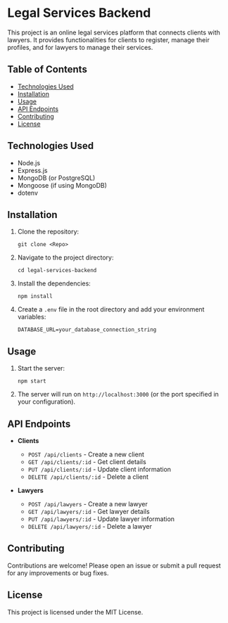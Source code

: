 # Legal Services Backend

This project is an online legal services platform that connects clients with lawyers. It provides functionalities for clients to register, manage their profiles, and for lawyers to manage their services.

## Table of Contents

- [Technologies Used](#technologies-used)
- [Installation](#installation)
- [Usage](#usage)
- [API Endpoints](#api-endpoints)
- [Contributing](#contributing)
- [License](#license)

## Technologies Used

- Node.js
- Express.js
- MongoDB (or PostgreSQL)
- Mongoose (if using MongoDB)
- dotenv

## Installation

1. Clone the repository:
   ```
   git clone <Repo>
   ```

2. Navigate to the project directory:
   ```
   cd legal-services-backend
   ```

3. Install the dependencies:
   ```
   npm install
   ```

4. Create a `.env` file in the root directory and add your environment variables:
   ```
   DATABASE_URL=your_database_connection_string
   ```

## Usage

1. Start the server:
   ```
   npm start
   ```

2. The server will run on `http://localhost:3000` (or the port specified in your configuration).

## API Endpoints

- **Clients**
  - `POST /api/clients` - Create a new client
  - `GET /api/clients/:id` - Get client details
  - `PUT /api/clients/:id` - Update client information
  - `DELETE /api/clients/:id` - Delete a client

- **Lawyers**
  - `POST /api/lawyers` - Create a new lawyer
  - `GET /api/lawyers/:id` - Get lawyer details
  - `PUT /api/lawyers/:id` - Update lawyer information
  - `DELETE /api/lawyers/:id` - Delete a lawyer

## Contributing

Contributions are welcome! Please open an issue or submit a pull request for any improvements or bug fixes.

## License

This project is licensed under the MIT License.